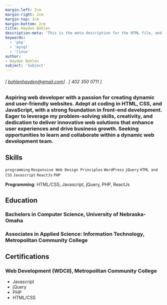 ```yaml
---
margin-left: 2cm
margin-right: 2cm
margin-top: 1cm
margin-bottom: 2cm
title: Hayden Bohlen
description-meta: 'This is the meta description for the HTML file, and one day the PDF file, for better SEO?'
keywords:
  - 'php'
  - 'mysql'
  - 'linux'
author:
- Hayden Bohlen
subject: 'Subject'
---
```

###### [ bohlenhayden@gmail.com] . [ 402 350 0711 ]

### Aspiring web developer with a passion for creating dynamic and user-friendly websites. Adept at coding in HTML, CSS, and JavaScript, with a strong foundation in front-end development. Eager to leverage my problem-solving skills, creativity, and dedication to deliver innovative web solutions that enhance user experiences and drive business growth. Seeking opportunities to learn and collaborate within a dynamic web development team.


## Skills

```programming```
```Responsive Web Design Principles```
```WordPress```
```jQuery```
```HTML and CSS```
```Javascript```
```ReactJs```
```PHP```


**Programming**: HTML/CSS, Javascript, jQuery, PHP, ReactJs


## Education

### Bachelors in Computer Science, University of Nebraska-Omaha

### Associates in Applied Science: Information Technology, Metropolitan Community College


## Certifications

### Web Development (WDCII), Metropolitan Community College
  
  - Javascript
  - jQuery
  - PHP
  - HTML/CSS
